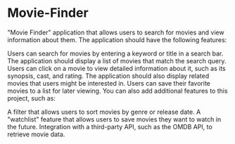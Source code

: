 # Movie-Finder
"Movie Finder" application that allows users to search for movies and view information about them. The application should have the following features:

Users can search for movies by entering a keyword or title in a search bar.
The application should display a list of movies that match the search query.
Users can click on a movie to view detailed information about it, such as its synopsis, cast, and rating.
The application should also display related movies that users might be interested in.
Users can save their favorite movies to a list for later viewing.
You can also add additional features to this project, such as:

A filter that allows users to sort movies by genre or release date.
A "watchlist" feature that allows users to save movies they want to watch in the future.
Integration with a third-party API, such as the OMDB API, to retrieve movie data.
